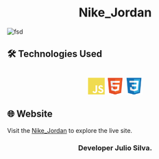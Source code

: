 # <h1 align="center">Nike_Jordan</h1>

![fsd](https://github.com/JuCanavans/nike_jordan/assets/103950621/e91373e3-e939-4023-ad09-3a0ca4cbeafc)

## 🛠 Technologies Used
<div align="center" style="display: inline_block"><br>
  <img alt="Js" width="40" src="https://raw.githubusercontent.com/devicons/devicon/master/icons/javascript/javascript-plain.svg">
  <img alt="HTML" width="40" src="https://raw.githubusercontent.com/devicons/devicon/master/icons/html5/html5-original.svg">
  <img alt="CSS" width="40" src="https://raw.githubusercontent.com/devicons/devicon/master/icons/css3/css3-original.svg">
</div>

## 🌐 Website
Visit the [Nike_Jordan](https://nike-jordan-rho.vercel.app/) to explore the live site.

### <p align="center">Developer Julio Silva.</p>

